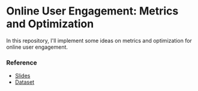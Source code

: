 # Online User Engagement: Metrics and Optimization

In this repository, I'll implement some ideas on metrics and optimization for online user engagement.

### Reference
- [Slides](https://docs.google.com/presentation/d/1s0ljiGH5kRr38w7W_2HQ50stt6W9zWgD92NQmZBLeAw/edit)
- [Dataset](https://www.kaggle.com/mkechinov/ecommerce-behavior-data-from-multi-category-store)
